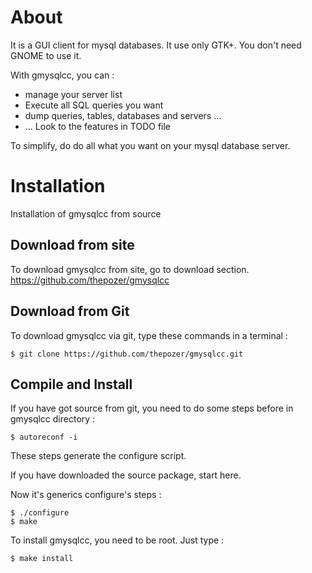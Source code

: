 # About

It is a GUI client for mysql databases. It use only GTK+.
You don't need GNOME to use it.

With gmysqlcc, you can :

 * manage your server list
 * Execute all SQL queries you want
 * dump queries, tables, databases and servers ...
 * ... Look to the features in TODO file

To simplify, do do all what you want on your mysql database server.

# Installation

Installation of gmysqlcc from source

## Download from site

To download gmysqlcc from site, go to download section.
https://github.com/thepozer/gmysqlcc

## Download from Git

To download gmysqlcc via git, type these commands in a terminal :

    $ git clone https://github.com/thepozer/gmysqlcc.git

## Compile and Install 

If you have got source from git, you need to do some steps before in gmysqlcc directory :

    $ autoreconf -i

These steps generate the configure script.

If you have downloaded the source package, start here.

Now it's generics configure's steps :

    $ ./configure
    $ make

To install gmysqlcc, you need to be root. Just type : 

    $ make install



